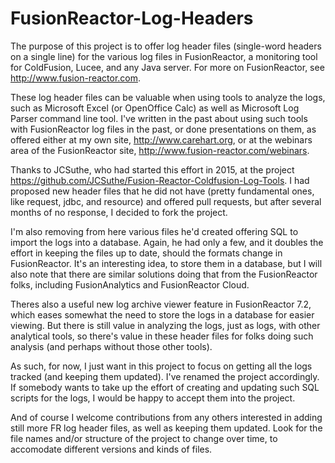 # FusionReactor-Log-Headers
The purpose of this project is to offer log header files (single-word headers on a single line) for the various log files in FusionReactor, a monitoring tool for ColdFusion, Lucee, and any Java server. For more on FusionReactor, see http://www.fusion-reactor.com.

These log header files can be valuable when using tools to analyze the logs, such as Microsoft Excel (or OpenOffice Calc) as well as Microsoft Log Parser command line tool. I've written in the past about using such tools with FusionReactor log files in the past, or done presentations on them, as offered either at my own site, http://www.carehart.org, or at the webinars area of the FusionReactor site, http://www.fusion-reactor.com/webinars.

Thanks to JCSuthe, who had started this effort in 2015, at the project https://github.com/JCSuthe/Fusion-Reactor-Coldfusion-Log-Tools. I had proposed new header files that he did not have (pretty fundamental ones, like request, jdbc, and resource) and offered pull requests, but after several months of no response, I decided to fork the project. 

I'm also removing from here various files he'd created offering SQL to import the logs into a database. Again, he had only a few, and it doubles the effort in keeping the files up to date, should the formats change in FusionReactor. It's an interesting idea, to store them in a database, but I will also note that there are similar solutions doing that from the FusionReactor folks, including FusionAnalytics and FusionReactor Cloud.

Theres also a useful new log archive viewer feature in FusionReactor 7.2, which eases somewhat the need to store the logs in a database for easier viewing. But there is still value in analyzing the logs, just as logs, with other analytical tools, so there's value in these header files for folks doing such analysis (and perhaps without those other tools).

As such, for now, I just want in this project to focus on getting all the logs tracked (and keeping them updated). I've renamed the project accordingly. If somebody wants to take up the effort of creating and updating such SQL scripts for the logs, I would be happy to accept them into the project.

And of course I welcome contributions from any others interested in adding still more FR log header files, as well as keeping them updated. Look for the file names and/or structure of the project to change over time, to accomodate different versions and kinds of files.
